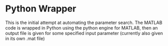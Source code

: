 # Python Wrapper

This is the initial attempt at automating the parameter search. The MATLAB code is wrapped in Python using the python engine for MATLAB, then an output file is given for some specified input parameter (currently also given in its own .mat file)

